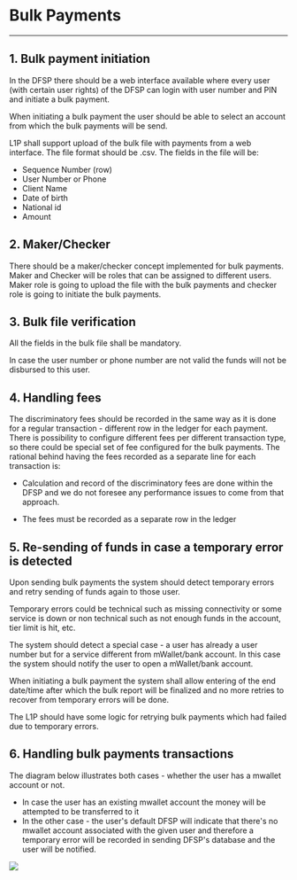 
# Bulk Payments

-----

## 1. Bulk payment initiation

In the DFSP there should be a web interface available where every user (with certain user rights) of the DFSP can login with user number and PIN and initiate a bulk payment.

When initiating a bulk payment the user should be able to select an account from which the bulk payments will be send.

L1P shall support upload of the bulk file with payments from a web interface. The file format should be .csv. The fields in the file will be:

- Sequence Number (row)
- User Number or Phone
- Client Name
- Date of birth
- National id
- Amount

## 2. Maker/Checker

There should be a maker/checker concept implemented for bulk payments. Maker and Checker will be roles that can be assigned to different users. Maker role is going to upload the file with the bulk payments and checker role is going to initiate the bulk payments.

## 3. Bulk file verification

All the fields in the bulk file shall be mandatory.

In case the user number or phone number are not valid the funds will not be disbursed to this user.

## 4. Handling fees

The discriminatory fees should be recorded in the same way as it is done for a regular transaction - different row in the ledger for each payment. There is possibility to configure different fees per different transaction type, so there could be special set of fee configured for the bulk payments.
The rational behind having the fees recorded as a separate line for each transaction is:

- Calculation and record of the discriminatory fees are done within the DFSP and we do not foresee any performance issues to come from that approach.

- The fees must be recorded as a separate row in the ledger

## 5. Re-sending of funds in case a temporary error is detected

Upon sending bulk payments the system should detect temporary errors and retry sending of funds again to those user.

Temporary errors could be technical such as missing connectivity or some service is down or non technical such as not enough funds in the account, tier limit is hit, etc.

The system should detect a special case - a user has already a user number but for a service different from mWallet/bank account. In this case the system should notify the user to open a mWallet/bank account.

When initiating a bulk payment the system shall allow entering of the end date/time after which the bulk report will be finalized and no more retries to recover from temporary errors will be done.

The L1P should have some logic for retrying bulk payments which had failed due to temporary errors.


## 6. Handling bulk payments transactions

The diagram below illustrates both cases - whether the user has a mwallet account or not.
* In case the user has an existing mwallet account the money will be attempted to be transferred to it
* In the other case - the user's default DFSP will indicate that there's no mwallet account associated with the given user and therefore a temporary error will be recorded in sending DFSP's database and the user will be notified.

![](./src/bulk_payment_single_record_processing.png)
